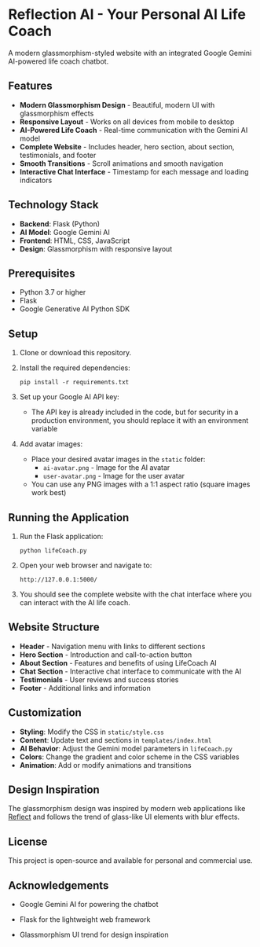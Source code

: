 # Reflection AI - Your Personal AI Life Coach

A modern glassmorphism-styled website with an integrated Google Gemini AI-powered life coach chatbot.



## Features

- **Modern Glassmorphism Design** - Beautiful, modern UI with glassmorphism effects
- **Responsive Layout** - Works on all devices from mobile to desktop
- **AI-Powered Life Coach** - Real-time communication with the Gemini AI model
- **Complete Website** - Includes header, hero section, about section, testimonials, and footer
- **Smooth Transitions** - Scroll animations and smooth navigation
- **Interactive Chat Interface** - Timestamp for each message and loading indicators

## Technology Stack

- **Backend**: Flask (Python)
- **AI Model**: Google Gemini AI
- **Frontend**: HTML, CSS, JavaScript
- **Design**: Glassmorphism with responsive layout

## Prerequisites

- Python 3.7 or higher
- Flask
- Google Generative AI Python SDK

## Setup

1. Clone or download this repository.

2. Install the required dependencies:
   ```
   pip install -r requirements.txt
   ```

3. Set up your Google AI API key:
   - The API key is already included in the code, but for security in a production environment, you should replace it with an environment variable

4. Add avatar images:
   - Place your desired avatar images in the `static` folder:
     - `ai-avatar.png` - Image for the AI avatar
     - `user-avatar.png` - Image for the user avatar
   - You can use any PNG images with a 1:1 aspect ratio (square images work best)

## Running the Application

1. Run the Flask application:
   ```
   python lifeCoach.py
   ```

2. Open your web browser and navigate to:
   ```
   http://127.0.0.1:5000/
   ```

3. You should see the complete website with the chat interface where you can interact with the AI life coach.

## Website Structure

- **Header** - Navigation menu with links to different sections
- **Hero Section** - Introduction and call-to-action button
- **About Section** - Features and benefits of using LifeCoach AI
- **Chat Section** - Interactive chat interface to communicate with the AI
- **Testimonials** - User reviews and success stories
- **Footer** - Additional links and information

## Customization

- **Styling**: Modify the CSS in `static/style.css`
- **Content**: Update text and sections in `templates/index.html`
- **AI Behavior**: Adjust the Gemini model parameters in `lifeCoach.py`
- **Colors**: Change the gradient and color scheme in the CSS variables
- **Animation**: Add or modify animations and transitions

## Design Inspiration

The glassmorphism design was inspired by modern web applications like [Reflect](https://reflect.app/) and follows the trend of glass-like UI elements with blur effects.

## License

This project is open-source and available for personal and commercial use.

## Acknowledgements

- Google Gemini AI for powering the chatbot
- Flask for the lightweight web framework

- Glassmorphism UI trend for design inspiration 

